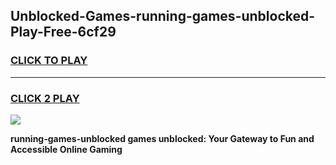 
## Unblocked-Games-running-games-unblocked-Play-Free-6cf29
<h3>
<a href="https://premium76.site?title=running-games-unblocked&ref=20A">CLICK TO PLAY</a></h3>
<hr>

<h3>
<a href="https://premium76.site?title=running-games-unblocked&ref=20A">CLICK 2 PLAY</a>
  
</h3>

<a href="https://premium76.site?title=running-games-unblocked&ref=20A"><img src="https://clearcache.store/games.png"></a>


**running-games-unblocked games unblocked: Your Gateway to Fun and Accessible Online Gaming**
